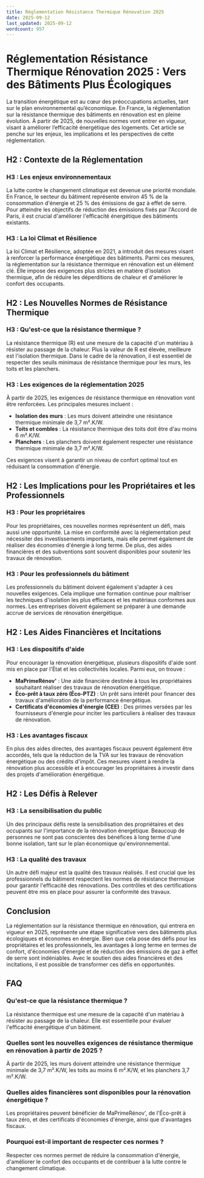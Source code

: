 ```yaml
---
title: Réglementation Résistance Thermique Rénovation 2025
date: 2025-09-12
last_updated: 2025-09-12
wordcount: 957
---
```


# Réglementation Résistance Thermique Rénovation 2025 : Vers des Bâtiments Plus Écologiques

La transition énergétique est au cœur des préoccupations actuelles, tant sur le plan environnemental qu’économique. En France, la réglementation sur la résistance thermique des bâtiments en rénovation est en pleine évolution. À partir de 2025, de nouvelles normes vont entrer en vigueur, visant à améliorer l’efficacité énergétique des logements. Cet article se penche sur les enjeux, les implications et les perspectives de cette réglementation.

## H2 : Contexte de la Réglementation

### H3 : Les enjeux environnementaux

La lutte contre le changement climatique est devenue une priorité mondiale. En France, le secteur du bâtiment représente environ 45 % de la consommation d'énergie et 25 % des émissions de gaz à effet de serre. Pour atteindre les objectifs de réduction des émissions fixés par l'Accord de Paris, il est crucial d'améliorer l'efficacité énergétique des bâtiments existants.

### H3 : La loi Climat et Résilience

La loi Climat et Résilience, adoptée en 2021, a introduit des mesures visant à renforcer la performance énergétique des bâtiments. Parmi ces mesures, la réglementation sur la résistance thermique en rénovation est un élément clé. Elle impose des exigences plus strictes en matière d'isolation thermique, afin de réduire les déperditions de chaleur et d'améliorer le confort des occupants.

## H2 : Les Nouvelles Normes de Résistance Thermique

### H3 : Qu'est-ce que la résistance thermique ?

La résistance thermique (R) est une mesure de la capacité d'un matériau à résister au passage de la chaleur. Plus la valeur de R est élevée, meilleure est l'isolation thermique. Dans le cadre de la rénovation, il est essentiel de respecter des seuils minimaux de résistance thermique pour les murs, les toits et les planchers.

### H3 : Les exigences de la réglementation 2025

À partir de 2025, les exigences de résistance thermique en rénovation vont être renforcées. Les principales mesures incluent :

- **Isolation des murs** : Les murs doivent atteindre une résistance thermique minimale de 3,7 m².K/W.
- **Toits et combles** : La résistance thermique des toits doit être d'au moins 6 m².K/W.
- **Planchers** : Les planchers doivent également respecter une résistance thermique minimale de 3,7 m².K/W.

Ces exigences visent à garantir un niveau de confort optimal tout en réduisant la consommation d'énergie.

## H2 : Les Implications pour les Propriétaires et les Professionnels

### H3 : Pour les propriétaires

Pour les propriétaires, ces nouvelles normes représentent un défi, mais aussi une opportunité. La mise en conformité avec la réglementation peut nécessiter des investissements importants, mais elle permet également de réaliser des économies d'énergie à long terme. De plus, des aides financières et des subventions sont souvent disponibles pour soutenir les travaux de rénovation.

### H3 : Pour les professionnels du bâtiment

Les professionnels du bâtiment doivent également s'adapter à ces nouvelles exigences. Cela implique une formation continue pour maîtriser les techniques d'isolation les plus efficaces et les matériaux conformes aux normes. Les entreprises doivent également se préparer à une demande accrue de services de rénovation énergétique.

## H2 : Les Aides Financières et Incitations

### H3 : Les dispositifs d'aide

Pour encourager la rénovation énergétique, plusieurs dispositifs d'aide sont mis en place par l'État et les collectivités locales. Parmi eux, on trouve :

- **MaPrimeRénov'** : Une aide financière destinée à tous les propriétaires souhaitant réaliser des travaux de rénovation énergétique.
- **Éco-prêt à taux zéro (Éco-PTZ)** : Un prêt sans intérêt pour financer des travaux d'amélioration de la performance énergétique.
- **Certificats d'économies d'énergie (CEE)** : Des primes versées par les fournisseurs d'énergie pour inciter les particuliers à réaliser des travaux de rénovation.

### H3 : Les avantages fiscaux

En plus des aides directes, des avantages fiscaux peuvent également être accordés, tels que la réduction de la TVA sur les travaux de rénovation énergétique ou des crédits d'impôt. Ces mesures visent à rendre la rénovation plus accessible et à encourager les propriétaires à investir dans des projets d'amélioration énergétique.

## H2 : Les Défis à Relever

### H3 : La sensibilisation du public

Un des principaux défis reste la sensibilisation des propriétaires et des occupants sur l'importance de la rénovation énergétique. Beaucoup de personnes ne sont pas conscientes des bénéfices à long terme d'une bonne isolation, tant sur le plan économique qu'environnemental.

### H3 : La qualité des travaux

Un autre défi majeur est la qualité des travaux réalisés. Il est crucial que les professionnels du bâtiment respectent les normes de résistance thermique pour garantir l'efficacité des rénovations. Des contrôles et des certifications peuvent être mis en place pour assurer la conformité des travaux.

## Conclusion

La réglementation sur la résistance thermique en rénovation, qui entrera en vigueur en 2025, représente une étape significative vers des bâtiments plus écologiques et économes en énergie. Bien que cela pose des défis pour les propriétaires et les professionnels, les avantages à long terme en termes de confort, d'économies d'énergie et de réduction des émissions de gaz à effet de serre sont indéniables. Avec le soutien des aides financières et des incitations, il est possible de transformer ces défis en opportunités.

## FAQ

### Qu'est-ce que la résistance thermique ?

La résistance thermique est une mesure de la capacité d'un matériau à résister au passage de la chaleur. Elle est essentielle pour évaluer l'efficacité énergétique d'un bâtiment.

### Quelles sont les nouvelles exigences de résistance thermique en rénovation à partir de 2025 ?

À partir de 2025, les murs doivent atteindre une résistance thermique minimale de 3,7 m².K/W, les toits au moins 6 m².K/W, et les planchers 3,7 m².K/W.

### Quelles aides financières sont disponibles pour la rénovation énergétique ?

Les propriétaires peuvent bénéficier de MaPrimeRénov', de l'Éco-prêt à taux zéro, et des certificats d'économies d'énergie, ainsi que d'avantages fiscaux.

### Pourquoi est-il important de respecter ces normes ?

Respecter ces normes permet de réduire la consommation d'énergie, d'améliorer le confort des occupants et de contribuer à la lutte contre le changement climatique.